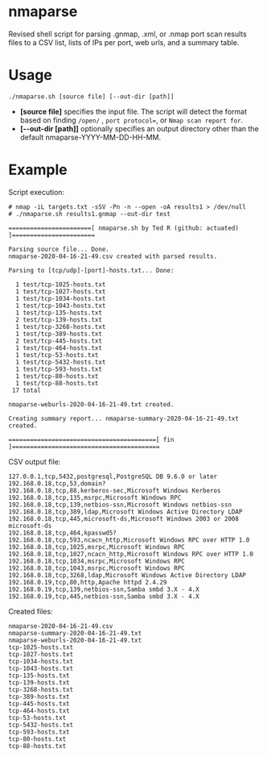 # nmaparse
Revised shell script for parsing .gnmap, .xml, or .nmap port scan results files to a CSV list, lists of IPs per port, web urls, and a summary table.

# Usage
```
./nmaparse.sh [source file] [--out-dir [path]]
```
- **[source file]** specifies the input file. The script will detect the format based on finding `/open/` , `port protocol=`, or `Nmap scan report for`.
- **[--out-dir [path]]** optionally specifies an output directory other than the default nmaparse-YYYY-MM-DD-HH-MM.

# Example
Script execution:
```
# nmap -iL targets.txt -sSV -Pn -n --open -oA results1 > /dev/null
# ./nmaparse.sh results1.gnmap --out-dir test

=======================[ nmaparse.sh by Ted R (github: actuated) ]=======================

Parsing source file... Done.
nmaparse-2020-04-16-21-49.csv created with parsed results.

Parsing to [tcp/udp]-[port]-hosts.txt... Done:

  1 test/tcp-1025-hosts.txt
  1 test/tcp-1027-hosts.txt
  1 test/tcp-1034-hosts.txt
  1 test/tcp-1043-hosts.txt
  1 test/tcp-135-hosts.txt
  2 test/tcp-139-hosts.txt
  1 test/tcp-3268-hosts.txt
  1 test/tcp-389-hosts.txt
  2 test/tcp-445-hosts.txt
  1 test/tcp-464-hosts.txt
  1 test/tcp-53-hosts.txt
  1 test/tcp-5432-hosts.txt
  1 test/tcp-593-hosts.txt
  1 test/tcp-80-hosts.txt
  1 test/tcp-88-hosts.txt
 17 total

nmaparse-weburls-2020-04-16-21-49.txt created.

Creating summary report... nmaparse-summary-2020-04-16-21-49.txt created.

=========================================[ fin ]=========================================
```
CSV output file:
```
127.0.0.1,tcp,5432,postgresql,PostgreSQL DB 9.6.0 or later
192.168.0.18,tcp,53,domain?
192.168.0.18,tcp,88,kerberos-sec,Microsoft Windows Kerberos 
192.168.0.18,tcp,135,msrpc,Microsoft Windows RPC
192.168.0.18,tcp,139,netbios-ssn,Microsoft Windows netbios-ssn
192.168.0.18,tcp,389,ldap,Microsoft Windows Active Directory LDAP 
192.168.0.18,tcp,445,microsoft-ds,Microsoft Windows 2003 or 2008 microsoft-ds
192.168.0.18,tcp,464,kpasswd5?
192.168.0.18,tcp,593,ncacn_http,Microsoft Windows RPC over HTTP 1.0
192.168.0.18,tcp,1025,msrpc,Microsoft Windows RPC
192.168.0.18,tcp,1027,ncacn_http,Microsoft Windows RPC over HTTP 1.0
192.168.0.18,tcp,1034,msrpc,Microsoft Windows RPC
192.168.0.18,tcp,1043,msrpc,Microsoft Windows RPC
192.168.0.18,tcp,3268,ldap,Microsoft Windows Active Directory LDAP 
192.168.0.19,tcp,80,http,Apache httpd 2.4.29 
192.168.0.19,tcp,139,netbios-ssn,Samba smbd 3.X - 4.X 
192.168.0.19,tcp,445,netbios-ssn,Samba smbd 3.X - 4.X 
```
Created files:
```
nmaparse-2020-04-16-21-49.csv
nmaparse-summary-2020-04-16-21-49.txt
nmaparse-weburls-2020-04-16-21-49.txt
tcp-1025-hosts.txt
tcp-1027-hosts.txt
tcp-1034-hosts.txt
tcp-1043-hosts.txt
tcp-135-hosts.txt
tcp-139-hosts.txt
tcp-3268-hosts.txt
tcp-389-hosts.txt
tcp-445-hosts.txt
tcp-464-hosts.txt
tcp-53-hosts.txt
tcp-5432-hosts.txt
tcp-593-hosts.txt
tcp-80-hosts.txt
tcp-88-hosts.txt
```

